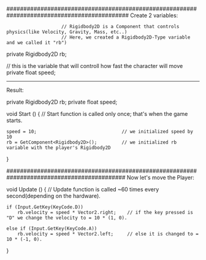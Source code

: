 ############################################################################################
Create 2 variables:

                        // Rigidbody2D is a Component that controls physics(like Velocity, Gravity, Mass, etc..)
                        // Here, we created a Rigidbody2D-Type variable and we called it "rb")
private Rigidbody2D rb; 

// this is the variable that will controll how fast the character will move
private float speed; 

__________________________________________________________________________________________
Result:


private Rigidbody2D rb;
private float speed;

void Start () {                        // Start function is called only once; that's when the game starts.


    speed = 10;                               // we initialized speed by 10
    rb = GetComponent<Rigidbody2D>();         // we initialized rb variable with the player's Rigidbody2D
}


###########################################################################################
Now let's move the Player:

void Update () {                       // Update function is called ~60 times every second(depending on the hardware).


    if (Input.GetKey(KeyCode.D))    
        rb.velocity = speed * Vector2.right;    // if the key pressed is "D" we change the velocity to = 10 * (1, 0). 

    else if (Input.GetKey(KeyCode.A))
        rb.velocity = speed * Vector2.left;     // else it is changed to = 10 * (-1, 0).
}

